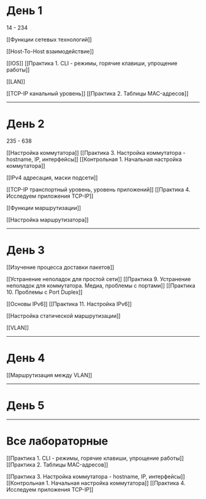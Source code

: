 
# День 1

14 - 234

[[Функции сетевых технологий]]

[[Host-To-Host взаимодействие]]

[[IOS]]
[[Практика 1. CLI - режимы, горячие клавиши, упрощение работы]]

[[LAN]]

[[TCP-IP канальный уровень]]
[[Практика 2. Таблицы MAC-адресов]]
___

# День 2

235 - 638

[[Настройка коммутатора]]
[[Практика 3. Настройка коммутатора - hostname, IP, интерфейсы]]
[[Контрольная 1. Начальная настройка коммутатора]]

[[IPv4 адресация, маски подсети]]

[[TCP-IP транспортный уровень, уровень приложений]]
[[Практика 4. Исследуем приложения TCP-IP]]

[[Функции маршрутизации]]

[[Настройка маршрутизатора]]
___


# День 3

[[Изучение процесса доставки пакетов]]

[[Устранение неполадок для простой сети]]
[[Практика 9. Устранение неполадок для коммутатора. Медиа, проблемы с портами]]
[[Практика 10. Проблемы с Port Duplex]]

[[Основы IPv6]]
[[Практика 11. Настройка IPv6]]

[[Настройка статической маршрутизации]]

[[VLAN]]
___

# День 4

[[Маршрутизация между VLAN]]


___

# День 5

___

# Все лабораторные

[[Практика 1. CLI - режимы, горячие клавиши, упрощение работы]]
[[Практика 2. Таблицы MAC-адресов]]


[[Практика 3. Настройка коммутатора - hostname, IP, интерфейсы]]
[[Контрольная 1. Начальная настройка коммутатора]]
[[Практика 4. Исследуем приложения TCP-IP]]